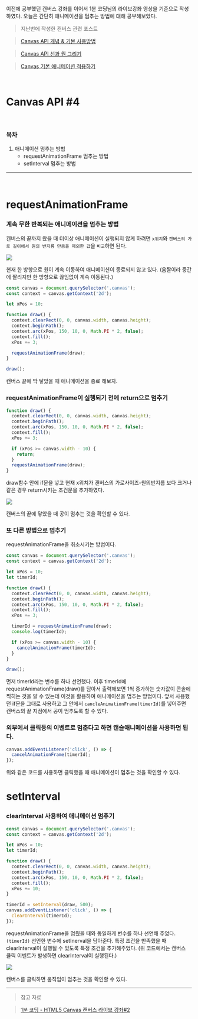 이전에 공부했던 캔버스 강좌를 이어서 1분 코딩님의 라이브강좌 영상을 기준으로 작성하였다.
오늘은 간단히 애니메이션을 멈추는 방법에 대해 공부해보았다.

> 지난번에 작성한 캔버스 관련 포스트

> [Canvas API 개념 & 기본 사용방법](https://velog.io/@reasonz/2022.05.10-Canvas-API-%EA%B0%9C%EB%85%90-%EA%B8%B0%EB%B3%B8%EC%82%AC%EC%9A%A9%EB%B0%A9%EB%B2%95)

> [Canvas API 선과 원 그리기](https://velog.io/@reasonz/2022.05.11-Canvas-API-%EC%84%A0%EA%B3%BC-%EC%9B%90-%EA%B7%B8%EB%A6%AC%EA%B8%B0)

> [Canvas 기본 애니메이션 적용하기](https://velog.io/@reasonz/2022.05.12-Canvas-API-%EC%BA%94%EB%B2%84%EC%8A%A4-%EC%95%A0%EB%8B%88%EB%A9%94%EC%9D%B4%EC%85%98-%EC%A0%81%EC%9A%A9%ED%95%98%EA%B8%B0)

<br>

# Canvas API #4

<br>

### 목차

1. 애니메이션 멈추는 방법
   - requestAnimationFrame 멈추는 방법
   - setInterval 멈추는 방법

---

<br>

# requestAnimationFrame

### 계속 무한 반복되는 애니메이션을 멈추는 방법

캔버스의 끝까지 왔을 때 더이상 애니메이션이 실행되지 않게 하려면 `x위치`와 `캔버스의 가로 길이에서 원의 반지름 만큼을 제외한 값`을 `비교`하면 된다.

![](https://velog.velcdn.com/images/reasonz/post/bfbebce0-a278-44e9-8801-f9e3e738159a/image.gif)

현재 한 방향으로 원이 계속 이동하여 애니메이션이 종료되지 않고 있다. (움짤이라 중간에 짤리지만 한 방향으로 끊임없이 계속 이동된다.)

```javascript
const canvas = document.querySelector('.canvas');
const context = canvas.getContext('2d');

let xPos = 10;

function draw() {
  context.clearRect(0, 0, canvas.width, canvas.height);
  context.beginPath();
  context.arc(xPos, 150, 10, 0, Math.PI * 2, false);
  context.fill();
  xPos += 3;

  requestAnimationFrame(draw);
}

draw();
```

캔버스 끝에 딱 닿았을 때 애니메이션을 종료 해보자.

### requestAnimationFrame이 실행되기 전에 return으로 멈추기

```javascript
function draw() {
  context.clearRect(0, 0, canvas.width, canvas.height);
  context.beginPath();
  context.arc(xPos, 150, 10, 0, Math.PI * 2, false);
  context.fill();
  xPos += 3;

  if (xPos >= canvas.width - 10) {
    return;
  }
  requestAnimationFrame(draw);
}
```

draw함수 안에 if문을 넣고 현재 x위치가 캔버스의 가로사이즈-원의반지름 보다 크거나 같은 경우 return시키는 조건문을 추가하였다.

![](https://velog.velcdn.com/images/reasonz/post/9442c540-5aa0-4556-80e7-ed1beae34a00/image.gif)

캔버스의 끝에 닿았을 때 공이 멈추는 것을 확인할 수 있다.

### 또 다른 방법으로 멈추기

requestAnimationFrame을 취소시키는 방법이다.

```javascript
const canvas = document.querySelector('.canvas');
const context = canvas.getContext('2d');

let xPos = 10;
let timerId;

function draw() {
  context.clearRect(0, 0, canvas.width, canvas.height);
  context.beginPath();
  context.arc(xPos, 150, 10, 0, Math.PI * 2, false);
  context.fill();
  xPos += 3;

  timerId = requestAnimationFrame(draw);
  console.log(timerId);

  if (xPos >= canvas.width - 10) {
    cancelAnimationFrame(timerId);
  }
}

draw();
```

먼저 timerId라는 변수를 하나 선언했다.
이후 timerId에 requestAnimationFrame(draw)를 담아서 출력해보면 1씩 증가하는 숫자값이 콘솔에 찍히는 것을 알 수 있는데 이것을 활용하여 애니메이션을 멈추는 방법이다.
앞서 사용했던 if문을 그대로 사용하고 그 안에서 `cancleAnimationFrame(timerId)`를 넣어주면 캔버스의 끝 지점에서 공이 멈추도록 할 수 있다.

### 외부에서 클릭등의 이벤트로 멈춘다고 하면 캔슬애니메이션을 사용하면 된다.

```javascript
canvas.addEventListener('click', () => {
  cancelAnimationFrame(timerId);
});
```

위와 같은 코드를 사용하면 클릭했을 때 애니메이션이 멈추는 것을 확인할 수 있다.

# setInterval

### clearInterval 사용하여 애니메이션 멈추기

```javascript
const canvas = document.querySelector('.canvas');
const context = canvas.getContext('2d');

let xPos = 10;
let timerId;

function draw() {
  context.clearRect(0, 0, canvas.width, canvas.height);
  context.beginPath();
  context.arc(xPos, 150, 10, 0, Math.PI * 2, false);
  context.fill();
  xPos += 10;
}

timerId = setInterval(draw, 500);
canvas.addEventListener('click', () => {
  clearInterval(timerId);
});
```

requestAnimationFrame을 멈췄을 때와 동일하게 변수를 하나 선언해 주었다. `(timerId)`
선언한 변수에 setInerval을 담아준다.
특정 조건을 만족했을 때 clearInterval이 실행될 수 있도록 특정 조건을 추가해주었다. (위 코드에서는 캔버스 클릭 이벤트가 발생하면 clearInterval이 실행된다.)

![](https://velog.velcdn.com/images/reasonz/post/5ea9ed8e-567e-4cc8-a20f-bed228ea4e0c/image.gif)

캔버스를 클릭하면 움직임이 멈추는 것을 확인할 수 있다.

---

> 참고 자료

> [1분 코딩 - HTML5 Canvas 캔버스 라이브 강좌#2](https://www.youtube.com/watch?v=ovf8cbKtBH0&list=PLe9WXHRkq9p2Yl0z2zskv-FhP5sinISTc&index=2&t=11s&ab_channel=1%EB%B6%84%EC%BD%94%EB%94%A9)
